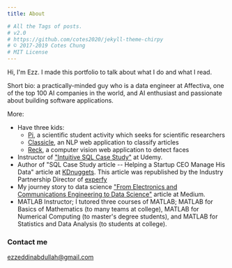 ```yaml
---
title: About

# All the Tags of posts.
# v2.0
# https://github.com/cotes2020/jekyll-theme-chirpy
# © 2017-2019 Cotes Chung
# MIT License
---
```


Hi, I'm Ezz. I made this portfolio to talk about what I do and what I read.

Short bio: a practically-minded guy who is a data engineer at Affectiva, one of the top 100 AI companies in the world, and AI enthusiast and passionate about building software applications.

More:
- Have three kids:
    * [Pi](https://www.facebook.com/pi.activity), a scientific student activity which seeks for scientific researchers
    * [Classicle](https://www.youtube.com/watch?v=qkPFRTR8QfQ), an NLP web application to classify articles
    * [Reck](https://www.youtube.com/watch?v=ZHx_LaP4TuY&feature=youtu.be), a computer vision web application to detect faces
- Instructor of ["Intuitive SQL Case Study"](https://www.udemy.com/intuitive-sql-databases-case-study) at Udemy.
- Author of "SQL Case Study article -- Helping a Startup CEO Manage His Data" article at [KDnuggets](https://www.kdnuggets.com/2018/09/sql-case-study-helping-startup-ceo-manage-data.html).
This article was republished by the Industry Partnership Director of [experfy](https://www.experfy.com/blog/sql-case-study-helping-a-startup-ceo-manage-his-data) 
- My journey story to data science ["From Electronics and Communications Engineering to Data Science"](https://medium.com/@ezzeddinabdullah/from-electronics-and-communications-engineering-to-data-science-a373448a783d) article at Medium.
- MATLAB Instructor; I tutored three courses of MATLAB; MATLAB for Basics of Mathematics (to many teams at college), MATLAB for Numerical Computing (to master's degree students), and MATLAB for Statistics and Data Analysis (to students at college).

### Contact me
[ezzeddinabdullah@gmail.com](mailto:ezzeddinabdullah@gmail.com)